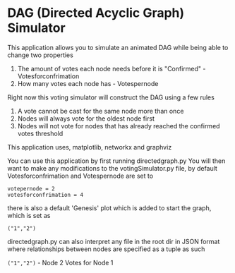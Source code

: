 # DAG (Directed Acyclic Graph) Simulator 

This application allows you to simulate an animated DAG while being able to change two properties

1. The amount of votes each node needs before it is "Confirmed" - Votesforconfrimation
2. How many votes each node has - Votespernode

Right now this voting simulator will construct the DAG using a few rules 

1. A vote cannot be cast for the same node more than once 
2. Nodes will always vote for the oldest node first 
3. Nodes will not vote for nodes that has already reached the confirmed votes threshold

This application uses, matplotlib, networkx and graphviz

You can use this application by first running directedgraph.py
You will then want to make any modifications to the votingSimulator.py file, by default Votesforconfrimation and Votespernode are set to 

    votepernode = 2 
    votesforconfrimation = 4 

there is also a default 'Genesis' plot which is added to start the graph, which is set as 

    ("1","2")

directedgraph.py can also interpret any file in the root dir in JSON format where relationships between nodes are specified as a tuple as such 

`("1","2")` - Node 2 Votes for Node 1
